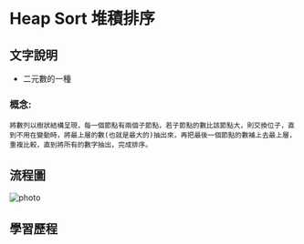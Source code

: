 # Heap Sort 堆積排序
## 文字說明
* 二元數的一種
### 概念:
    將數列以樹狀結構呈現，每一個節點有兩個子節點，若子節點的數比該節點大，則交換位子，直到不用在變動時，將最上層的數(也就是最大的)抽出來，再把最後一個節點的數補上去最上層，重複比較，直到將所有的數字抽出，完成排序。

## 流程圖
![photo](https://github.com/stopraining/LearningNote/blob/master/pic/HeapSort.jpeg)
## 學習歷程


